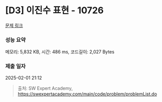 # [D3] 이진수 표현 - 10726 

[문제 링크](https://swexpertacademy.com/main/code/problem/problemDetail.do?contestProbId=AXRSXf_a9qsDFAXS) 

### 성능 요약

메모리: 5,832 KB, 시간: 486 ms, 코드길이: 2,027 Bytes

### 제출 일자

2025-02-01 21:12



> 출처: SW Expert Academy, https://swexpertacademy.com/main/code/problem/problemList.do